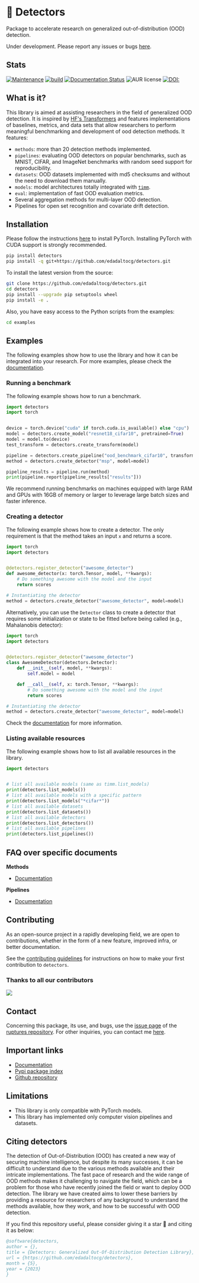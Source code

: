 # 🧐 Detectors

Package to accelerate research on generalized out-of-distribution (OOD) detection.

Under development. Please report any issues or bugs [here](https://github.com/edadaltocg/detectors/issues).

## Stats

[![Maintenance](https://img.shields.io/badge/Maintained%3F-yes-green.svg)](https://github.com/edadaltocg/detectors/graphs/commit-activity)
[![build](https://github.com/edadaltocg/detectors/actions/workflows/build.yml/badge.svg)](https://github.com/edadaltocg/detectors/actions/workflows/build.yml)
[![Documentation Status](https://readthedocs.org/projects/detectors/badge/?version=latest)](http://detectors.readthedocs.io/?badge=latest)
![AUR license](https://img.shields.io/aur/license/detectors)
[![DOI:](https://zenodo.org/badge/DOI/.svg)](https://doi.org/)

## What is it?

This library is aimed at assisting researchers in the field of generalized OOD detection. It is inspired by [HF's Transformers](https://https://github.com/huggingface/transformers) and features implementations of baselines, metrics, and data sets that allow researchers to perform meaningful benchmarking and development of ood detection methods. It features:

- `methods`: more than 20 detection methods implemented.
- `pipelines`: evaluating OOD detectors on popular benchmarks, such as MNIST, CIFAR, and ImageNet benchmarks with random seed support for reproducibility.
- `datasets`: OOD datasets implemented with md5 checksums and without the need to download them manually.
- `models`: model architectures totally integrated with [`timm`](https://github.com/huggingface/pytorch-image-models).
- `eval`: implementation of fast OOD evaluation metrics.
- Several aggregation methods for multi-layer OOD detection.
- Pipelines for open set recognition and covariate drift detection.

## Installation

Please follow the instructions [here](https://pytorch.org/get-started/locally/) to install PyTorch. Installing PyTorch with CUDA support is strongly recommended.

```bash
pip install detectors
pip install -q git+https://github.com/edadaltocg/detectors.git
```

To install the latest version from the source:

```bash
git clone https://github.com/edadaltocg/detectors.git
cd detectors
pip install --upgrade pip setuptools wheel
pip install -e .
```

Also, you have easy access to the Python scripts from the examples:

```bash
cd examples
```

## Examples

The following examples show how to use the library and how it can be integrated into your research. For more examples, please check the [documentation](https://detectors.readthedocs.io/en/latest/use_cases/).

### Running a benchmark

The following example shows how to run a benchmark.

```python
import detectors
import torch


device = torch.device("cuda" if torch.cuda.is_available() else "cpu")
model = detectors.create_model("resnet18_cifar10", pretrained=True)
model = model.to(device)
test_transform = detectors.create_transform(model)

pipeline = detectors.create_pipeline("ood_benchmark_cifar10", transform=test_transform)
method = detectors.create_detector("msp", model=model)

pipeline_results = pipeline.run(method)
print(pipeline.report(pipeline_results["results"]))
```

We recommend running benchmarks on machines equipped with large RAM and GPUs with 16GB of memory or larger to leverage large batch sizes and faster inference.

### Creating a detector

The following example shows how to create a detector. The only requirement is that the method takes an input `x` and returns a score.

```python
import torch
import detectors


@detectors.register_detector("awesome_detector")
def awesome_detector(x: torch.Tensor, model, **kwargs):
    # Do something awesome with the model and the input
    return scores

# Instantiating the detector
method = detectors.create_detector("awesome_detector", model=model)
```

Alternatively, you can use the `Detector` class to create a detector that requires some initialization or state to be fitted before being called (e.g., Mahalanobis detector):

```python
import torch
import detectors


@detectors.register_detector("awesome_detector")
class AwesomeDetector(detectors.Detector):
    def __init__(self, model, **kwargs):
        self.model = model

    def __call__(self, x: torch.Tensor, **kwargs):
        # Do something awesome with the model and the input
        return scores

# Instantiating the detector
method = detectors.create_detector("awesome_detector", model=model)
```

Check the [documentation](https://detectors.readthedocs.io/en/latest/use_cases/) for more information.

### Listing available resources

The following example shows how to list all available resources in the library.

```python
import detectors


# list all available models (same as timm.list_models)
print(detectors.list_models())
# list all available models with a specific pattern
print(detectors.list_models("*cifar*"))
# list all available datasets
print(detectors.list_datasets())
# list all available detectors
print(detectors.list_detectors())
# list all available pipelines
print(detectors.list_pipelines())
```

## FAQ over specific documents

**Methods**

- [Documentation](https://detectors.readthedocs.io/en/latest/use_cases/)

**Pipelines**

- [Documentation](https://detectors.readthedocs.io/en/latest/use_cases/)

## Contributing

As an open-source project in a rapidly developing field, we are open to contributions, whether in the form of a new feature, improved infra, or better documentation.

See the [contributing guidelines](https://github.com/edadaltocg/detectors/blob/master/CONTRIBUTING.md) for instructions on how to make your first contribution to `detectors`.

### Thanks to all our contributors

<a href="https://github.com/edadaltocg/detectors/graphs/contributors">
  <img src="https://contributors-img.web.app/image?repo=edadaltocg/detectors" />
</a>

## Contact

Concerning this package, its use, and bugs, use the [issue page](https://github.com/edadaltocg/detectors/issues) of the [ruptures repository](https://github.com/edadaltocg/detectors). For other inquiries, you can contact me [here](https://edadaltocg.github.io/contact/).

## Important links

- [Documentation](http://detectors.readthedocs.io/)
- [Pypi package index](https://pypi.python.org/pypi/detectors)
- [Github repository](https://github.com/edadaltocg/detectors)

## Limitations

- This library is only compatible with PyTorch models.
- This library has implemented only computer vision pipelines and datasets.

## Citing detectors

The detection of Out-of-Distribution (OOD) has created a new way of securing machine intelligence, but despite its many successes, it can be difficult to understand due to the various methods available and their intricate implementations. The fast pace of research and the wide range of OOD methods makes it challenging to navigate the field, which can be a problem for those who have recently joined the field or want to deploy OOD detection. The library we have created aims to lower these barriers by providing a resource for researchers of any background to understand the methods available, how they work, and how to be successful with OOD detection.

If you find this repository useful, please consider giving it a star 🌟 and citing it as below:

```bibtex
@software{detectors,
author = {},
title = {Detectors: Generalized Out-Of-Distribution Detection Library},
url = {https://github.com/edadaltocg/detectors},
month = {5},
year = {2023}
}
```
